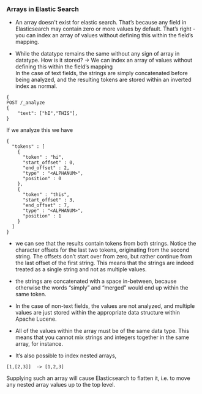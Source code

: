 ### Arrays in Elastic Search 

- An array doesn't exist for elastic search. That’s because any field in Elasticsearch may contain zero or more values by default. That’s right - you can index an array of values without defining this within the field’s mapping.

- While the datatype remains the same without any sign of array in datatype. How is it stored? 
\-> We can index an array of values without defining this within the field’s mapping  
In the case of text fields, the strings are simply concatenated before being analyzed,
and the resulting tokens are stored within an inverted index as normal.
```JS
{
POST /_analyze
{
    "text": ["hI","THIS"], 
}

```
If we analyze this we have 
```
{
  "tokens" : [
    {
      "token" : "hi",
      "start_offset" : 0,
      "end_offset" : 2,
      "type" : "<ALPHANUM>",
      "position" : 0
    },
    {
      "token" : "this",
      "start_offset" : 3,
      "end_offset" : 7,
      "type" : "<ALPHANUM>",
      "position" : 1
    }
  ]
}
```
- we can see that the results contain tokens from both strings. Notice the character offsets for the last two tokens, originating from the second string. The offsets don’t start over from zero, but rather continue from the last offset of the first string. This means that the strings are indeed treated as a single string and not as multiple values.
- the strings are concatenated with a space in-between, because otherwise the words “simply” and “merged” would end up within the same token.
- In the case of non-text fields, the values are not analyzed, and multiple values are just stored within the appropriate data structure within Apache Lucene.

- All of the values within the array must be of the same data type. This means that you cannot mix strings and integers together in the same array, for instance.

- It’s also possible to index nested arrays,
```
[1,[2,3]]  -> [1,2,3]
```
Supplying such an array will cause Elasticsearch to flatten it, i.e. to move any nested array values up to the top level.